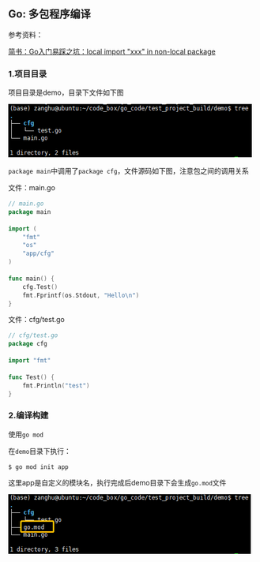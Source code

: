 ## Go: 多包程序编译

参考资料：

[简书：Go入门易踩之坑：local import "xxx" in non-local package](https://www.jianshu.com/p/246ffe580ebd)

### 1.项目目录

项目目录是demo，目录下文件如下图

![](/assets/go001_01.png)

`package main`中调用了`package cfg`，文件源码如下图，注意包之间的调用关系

文件：main.go

```go
// main.go
package main

import (
    "fmt"
    "os"
    "app/cfg"
)

func main() {
    cfg.Test()
    fmt.Fprintf(os.Stdout, "Hello\n")
}
```

文件：cfg/test.go

```go
// cfg/test.go
package cfg

import "fmt"

func Test() {
    fmt.Println("test")
}
```

### 2.编译构建

使用`go mod`

在`demo`目录下执行：

```shell
$ go mod init app
```

这里app是自定义的模块名，执行完成后demo目录下会生成`go.mod`文件

![](/assets/go001_02.png)




